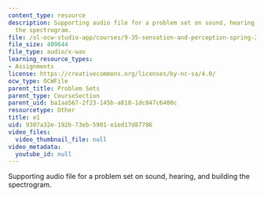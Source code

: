 ```yaml
---
content_type: resource
description: Supporting audio file for a problem set on sound, hearing, and building
  the spectrogram.
file: /ol-ocw-studio-app/courses/9-35-sensation-and-perception-spring-2009/9307a32e192b73eb5901e1ed17d87786_e1.wav
file_size: 409644
file_type: audio/x-wav
learning_resource_types:
- Assignments
license: https://creativecommons.org/licenses/by-nc-sa/4.0/
ocw_type: OCWFile
parent_title: Problem Sets
parent_type: CourseSection
parent_uid: ba1aa567-2f23-145b-a818-1dc847c6400c
resourcetype: Other
title: e1
uid: 9307a32e-192b-73eb-5901-e1ed17d87786
video_files:
  video_thumbnail_file: null
video_metadata:
  youtube_id: null
---
```

Supporting audio file for a problem set on sound, hearing, and building the spectrogram.